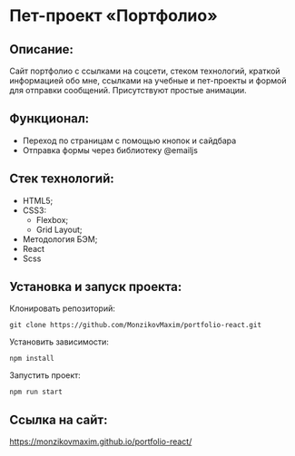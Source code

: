 # Пет-проект «Портфолио»

## Описание:

Сайт портфолио с ссылками на соцсети, стеком технологий, 
краткой информацией обо мне, ссылками на учебные и пет-проекты и
формой для отправки сообщений. Присутствуют простые анимации.

## Функционал:

- Переход по страницам с помощью кнопок и сайдбара
- Отправка формы через библиотеку @emailjs

## Стек технологий:
- HTML5;
- CSS3:
  - Flexbox;
  - Grid Layout;
- Методология БЭМ;
- React
- Scss

## Установка и запуск проекта:
Клонировать репозиторий:

    git clone https://github.com/MonzikovMaxim/portfolio-react.git

Установить зависимости:

    npm install

Запустить проект:

    npm run start

## Ссылка на сайт:
https://monzikovmaxim.github.io/portfolio-react/